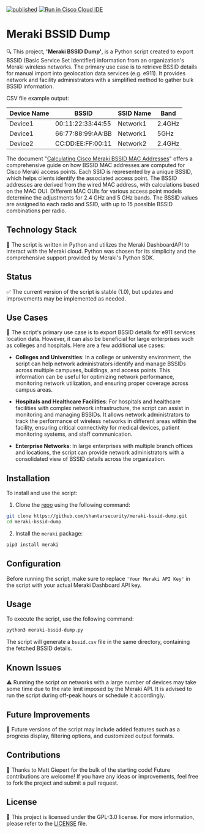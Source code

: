 [![published](https://static.production.devnetcloud.com/codeexchange/assets/images/devnet-published.svg)](https://developer.cisco.com/codeexchange/github/repo/shantarsecurity/meraki-bssid-dump)
[![Run in Cisco Cloud IDE](https://static.production.devnetcloud.com/codeexchange/assets/images/devnet-runable-icon.svg)](https://developer.cisco.com/devenv/?id=devenv-vscode-base&GITHUB_SOURCE_REPO=https://github.com/shantarsecurity/meraki-bssid-dump)
# Meraki BSSID Dump

🔍 This project, **'Meraki BSSID Dump'**, is a Python script created to export BSSID (Basic Service Set Identifier) information from an organization's Meraki wireless networks. The primary use case is to retrieve BSSID details for manual import into geolocation data services (e.g. e911). It provides network and facility administrators with a simplified method to gather bulk BSSID information.

CSV file example output:

| Device Name | BSSID              | SSID Name | Band  |
|-------------|--------------------|-----------|-------|
| Device1     | 00:11:22:33:44:55  | Network1  | 2.4GHz|
| Device1     | 66:77:88:99:AA:BB  | Network1  | 5GHz  |
| Device2     | CC:DD:EE:FF:00:11  | Network2  | 2.4GHz|

The document "[Calculating Cisco Meraki BSSID MAC Addresses](https://documentation.meraki.com/MR/Wi-Fi_Basics_and_Best_Practices/Calculating_Cisco_Meraki_BSSID_MAC_Addresses)" offers a comprehensive guide on how BSSID MAC addresses are computed for Cisco Meraki access points. Each SSID is represented by a unique BSSID, which helps clients identify the associated access point. The BSSID addresses are derived from the wired MAC address, with calculations based on the MAC OUI. Different MAC OUIs for various access point models determine the adjustments for 2.4 GHz and 5 GHz bands. The BSSID values are assigned to each radio and SSID, with up to 15 possible BSSID combinations per radio. 

## Technology Stack

🔧 The script is written in Python and utilizes the Meraki DashboardAPI to interact with the Meraki cloud. Python was chosen for its simplicity and the comprehensive support provided by Meraki's Python SDK.

## Status

✅ The current version of the script is stable (1.0), but updates and improvements may be implemented as needed.

## Use Cases

🎯 The script's primary use case is to export BSSID details for e911 services location data. However, it can also be beneficial for large enterprises such as colleges and hospitals. Here are a few additional use cases:

- **Colleges and Universities**: In a college or university environment, the script can help network administrators identify and manage BSSIDs across multiple campuses, buildings, and access points. This information can be useful for optimizing network performance, monitoring network utilization, and ensuring proper coverage across campus areas.

- **Hospitals and Healthcare Facilities**: For hospitals and healthcare facilities with complex network infrastructure, the script can assist in monitoring and managing BSSIDs. It allows network administrators to track the performance of wireless networks in different areas within the facility, ensuring critical connectivity for medical devices, patient monitoring systems, and staff communication.

- **Enterprise Networks**: In large enterprises with multiple branch offices and locations, the script can provide network administrators with a consolidated view of BSSID details across the organization.  

## Installation

To install and use the script:

1. Clone the [repo](https://github.com/shantarsecurity/meraki-bssid-dump) using the following command:

```bash
git clone https://github.com/shantarsecurity/meraki-bssid-dump.git
cd meraki-bssid-dump
```

2. Install the `meraki` package:

```bash
pip3 install meraki
```

## Configuration

Before running the script, make sure to replace `'Your Meraki API Key'` in the script with your actual Meraki Dashboard API key.

## Usage

To execute the script, use the following command:

```bash
python3 meraki-bssid-dump.py
```

The script will generate a `bssid.csv` file in the same directory, containing the fetched BSSID details.

## Known Issues

⚠️ Running the script on networks with a large number of devices may take some time due to the rate limit imposed by the Meraki API. It is advised to run the script during off-peak hours or schedule it accordingly.

## Future Improvements

🔮 Future versions of the script may include added features such as a progress display, filtering options, and customized output formats.

## Contributions

🤝 Thanks to Matt Giepert for the bulk of the starting code! Future contributions are welcome! If you have any ideas or improvements, feel free to fork the project and submit a pull request.

## License

📜 This project is licensed under the GPL-3.0 license. For more information, please refer to the [LICENSE](LICENSE) file.
